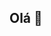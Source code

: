## Olá 👋

<!--
**aamandacage/aamandacage** é um repositório ✨ _especial_ ✨ porque seu `README.md` (este arquivo) aparece em seu perfil do GitHub.

Aqui estão algumas ideias para você começar:

- 🔭 Atualmente estou trabalhando no marketing de uma equipe de robótica
- 🌱 Atualmente estou aprendendo aperfeiçoar os meus conhecimentos
- 🤔 Estou procurando ajuda com programação
- 📫 Como entrar em contato comigo: amanda.cage@escola.pr.gov.br

